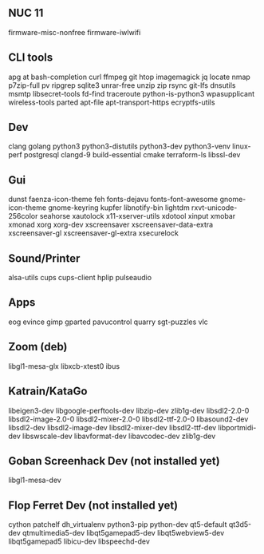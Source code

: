 NUC 11
------
firmware-misc-nonfree firmware-iwlwifi

CLI tools
---------
apg at bash-completion curl ffmpeg git htop imagemagick jq locate nmap p7zip-full pv ripgrep sqlite3 unrar-free unzip zip rsync git-lfs dnsutils msmtp libsecret-tools fd-find traceroute python-is-python3 wpasupplicant wireless-tools parted apt-file apt-transport-https ecryptfs-utils

Dev
---
clang golang python3 python3-distutils python3-dev python3-venv linux-perf postgresql clangd-9 build-essential cmake terraform-ls libssl-dev

Gui
---
dunst faenza-icon-theme feh fonts-dejavu fonts-font-awesome gnome-icon-theme gnome-keyring kupfer libnotify-bin lightdm rxvt-unicode-256color seahorse xautolock x11-xserver-utils xdotool xinput xmobar xmonad xorg xorg-dev xscreensaver xscreensaver-data-extra xscreensaver-gl xscreensaver-gl-extra xsecurelock

Sound/Printer
-------------
alsa-utils cups cups-client hplip pulseaudio

Apps
----
eog evince gimp gparted pavucontrol quarry sgt-puzzles vlc

Zoom (deb)
----------
libgl1-mesa-glx libxcb-xtest0 ibus

Katrain/KataGo
--------------
libeigen3-dev libgoogle-perftools-dev libzip-dev zlib1g-dev libsdl2-2.0-0 libsdl2-image-2.0-0 libsdl2-mixer-2.0-0 libsdl2-ttf-2.0-0 libasound2-dev libsdl2-dev libsdl2-image-dev libsdl2-mixer-dev libsdl2-ttf-dev libportmidi-dev libswscale-dev libavformat-dev libavcodec-dev zlib1g-dev

Goban Screenhack Dev (not installed yet)
----------------------------------------
libgl1-mesa-dev

Flop Ferret Dev (not installed yet)
-----------------------------------
cython patchelf dh_virtualenv python3-pip python-dev qt5-default qt3d5-dev qtmultimedia5-dev libqt5gamepad5-dev libqt5webview5-dev libqt5gamepad5 libicu-dev libspeechd-dev
